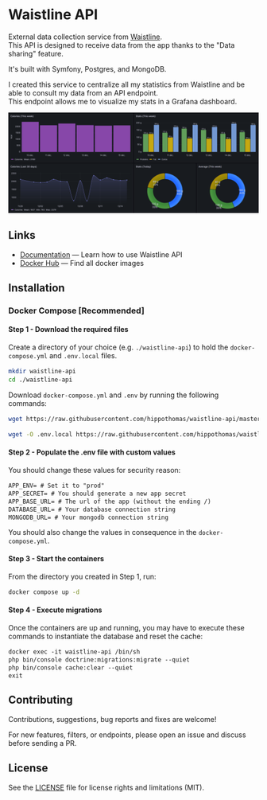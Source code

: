 #  Waistline API

External data collection service from [Waistline](https://github.com/davidhealey/waistline/).<br/>
This API is designed to receive data from the app thanks to the "Data sharing" feature.

It's built with Symfony, Postgres, and MongoDB.

I created this service to centralize all my statistics from Waistline and be able to consult my data from an API endpoint.<br/>
This endpoint allows me to visualize my stats in a Grafana dashboard. 

<img src="docs/img/grafana-dashboard.png" title="Grafana Dashboard" alt="Screenshot from my Grafana Dashboard" />

## Links
- [Documentation](https://docs.waistline-api.hippolyte-thomas.fr) — Learn how to use Waistline API
- [Docker Hub](https://hub.docker.com/r/waistlineapi/waistline-api) — Find all docker images

## Installation

### Docker Compose [Recommended]

#### Step 1 - Download the required files
Create a directory of your choice (e.g. `./waistline-api`) to hold the `docker-compose.yml` and `.env.local` files.

```bash title="Move to the directory you created"
mkdir waistline-api
cd ./waistline-api
```
Download `docker-compose.yml` and `.env` by running the following commands:

```bash title="Get docker-compose.yml file"
wget https://raw.githubusercontent.com/hippothomas/waistline-api/master/docker-compose.yml
```

```bash title="Get .env file"
wget -O .env.local https://raw.githubusercontent.com/hippothomas/waistline-api/master/.env
```

#### Step 2 - Populate the .env file with custom values
You should change these values for security reason:
```dotenv
APP_ENV= # Set it to "prod"
APP_SECRET= # You should generate a new app secret
APP_BASE_URL= # The url of the app (without the ending /)
DATABASE_URL= # Your database connection string
MONGODB_URL= # Your mongodb connection string
```
You should also change the values in consequence in the `docker-compose.yml`.

#### Step 3 - Start the containers
From the directory you created in Step 1, run:

```bash title="Start the containers using docker compose command"
docker compose up -d
```

#### Step 4 - Execute migrations
Once the containers are up and running, you may have to execute these commands to instantiate the database and reset the cache:

```shell
docker exec -it waistline-api /bin/sh
php bin/console doctrine:migrations:migrate --quiet
php bin/console cache:clear --quiet
exit
```

## Contributing
Contributions, suggestions, bug reports and fixes are welcome!

For new features, filters, or endpoints, please open an issue and discuss before sending a PR.

## License
See the [LICENSE](LICENSE.md) file for license rights and limitations (MIT).
